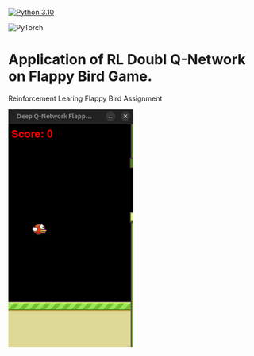 [![Python 3.10](https://img.shields.io/badge/python-3.10-blue.svg)](https://www.python.org/downloads/release/python-360/)    

![PyTorch](https://img.shields.io/badge/PyTorch-%23EE4C2C.svg?style=for-the-badge&logo=PyTorch&logoColor=white)


# Application of RL Doubl Q-Network on Flappy Bird Game.
Reinforcement Learing Flappy Bird Assignment

[<img src="https://github.com/Xritsos/Flappy-RL/blob/main/videos/thubnail.png" width="50%">](https://github.com/Xritsos/Flappy-RL/blob/main/videos/23.avi "Now in Android: 55")
